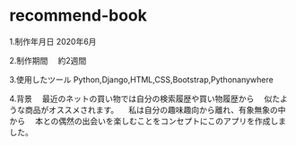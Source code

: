 # recommend-book
1.制作年月日
 2020年6月

2.制作期間
　約2週間

3.使用したツール
 Python,Django,HTML,CSS,Bootstrap,Pythonanywhere

4.背景
　最近のネットの買い物では自分の検索履歴や買い物履歴から
　似たような商品がオススメされます。
　私は自分の趣味趣向から離れ、有象無象の中から
　本との偶然の出会いを楽しむことをコンセプトにこのアプリを作成しました。
